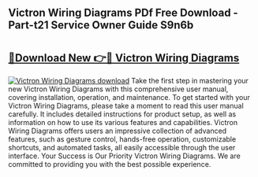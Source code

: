 ## Victron Wiring Diagrams PDf Free Download - Part-t21 Service Owner Guide S9n6b

# <h2><a href="http://dfqtdhq.blite.top/?on=Victron+Wiring+Diagrams">🔗Download New 👉🔴 Victron Wiring Diagrams</a></h2>

[![Victron Wiring Diagrams download](https://i.imgur.com/lujVjoI.png)](http://dfqtdhq.blite.top/?on=Victron+Wiring+Diagrams)
Take the first step in mastering your new Victron Wiring Diagrams with this comprehensive user manual, covering installation, operation, and maintenance. To get started with your Victron Wiring Diagrams, please take a moment to read this user manual carefully. It includes detailed instructions for product setup, as well as information on how to use its various features and capabilities. Victron Wiring Diagrams offers users an impressive collection of advanced features, such as gesture control, hands-free operation, customizable shortcuts, and automated tasks, all easily accessible through the user interface. Your Success is Our Priority Victron Wiring Diagrams. We are committed to providing you with the best possible experience.
